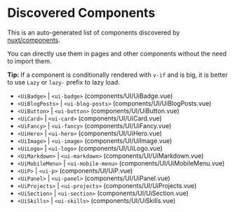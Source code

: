 # Discovered Components

This is an auto-generated list of components discovered by [nuxt/components](https://github.com/nuxt/components).

You can directly use them in pages and other components without the need to import them.

**Tip:** If a component is conditionally rendered with `v-if` and is big, it is better to use `Lazy` or `lazy-` prefix to lazy load.

- `<UiBadge>` | `<ui-badge>` (components/UI/UiBadge.vue)
- `<UiBlogPosts>` | `<ui-blog-posts>` (components/UI/UiBlogPosts.vue)
- `<UiButton>` | `<ui-button>` (components/UI/UiButton.vue)
- `<UiCard>` | `<ui-card>` (components/UI/UiCard.vue)
- `<UiFancy>` | `<ui-fancy>` (components/UI/UiFancy.vue)
- `<UiHero>` | `<ui-hero>` (components/UI/UiHero.vue)
- `<UiImage>` | `<ui-image>` (components/UI/UiImage.vue)
- `<UiLogo>` | `<ui-logo>` (components/UI/UiLogo.vue)
- `<UiMarkdown>` | `<ui-markdown>` (components/UI/UiMarkdown.vue)
- `<UiMobileMenu>` | `<ui-mobile-menu>` (components/UI/UiMobileMenu.vue)
- `<UiP>` | `<ui-p>` (components/UI/UiP.vue)
- `<UiPanel>` | `<ui-panel>` (components/UI/UiPanel.vue)
- `<UiProjects>` | `<ui-projects>` (components/UI/UiProjects.vue)
- `<UiSection>` | `<ui-section>` (components/UI/UiSection.vue)
- `<UiSkills>` | `<ui-skills>` (components/UI/UiSkills.vue)
